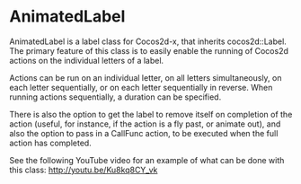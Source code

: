 AnimatedLabel
=====================

AnimatedLabel is a label class for Cocos2d-x, that inherits cocos2d::Label. The primary feature of this class is to easily enable the running of Cocos2d actions on the individual letters of a label.

Actions can be run on an individual letter, on all letters simultaneously, on each letter sequentially, or on each letter sequentially in reverse. When running actions sequentially, a duration can be specified.

There is also the option to get the label to remove itself on completion of the action (useful, for instance, if the action is a fly past, or animate out), and also the option to pass in a CallFunc action, to be executed when the full action has completed.

See the following YouTube video for an example of what can be done with this class: http://youtu.be/Ku8kq8CY_vk

